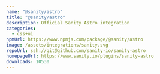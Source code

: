```yaml
---
name: "@sanity/astro"
title: "@sanity/astro"
description: Official Sanity Astro integration
categories:
  - css+ui
npmUrl: https://www.npmjs.com/package/@sanity/astro
image: /assets/integrations/sanity.svg
repoUrl: ssh://git@github.com/sanity-io/sanity-astro
homepageUrl: https://www.sanity.io/plugins/sanity-astro
downloads: 10530
---
```

